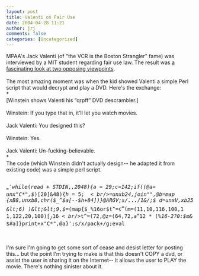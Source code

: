 ```yaml
---
layout: post
title: Valenti on Fair Use
date: 2004-04-28 11:21
author: jrj
comments: false
categories: [Uncategorized]
---
```

MPAA's Jack Valenti (of "the VCR is the Boston Strangler" fame) was interviewed by a MIT student regarding fair use law. The result was <a href="http://web.mit.edu/comm-forum/forums/valenti.html" target="_blank">a fascinating look at two opposing viewpoints</a>.
<br />
<br />The most amazing moment was when the kid showed Valenti a simple Perl script that would decrypt and play a DVD. Here's the exchange:
<br />*
<br />[Winstein shows Valenti his “qrpff” DVD descrambler.]
<br />
<br />Winstein: If you type that in, it’ll let you watch movies.
<br />
<br />Jack Valenti: You designed this?
<br />
<br />Winstein: Yes.
<br />
<br />Jack Valenti: Un-fucking-believable.
<br />*
<br />The code (which Winstein didn't actually design-- he adapted it from existing code) was a simple perl script.
<br /><pre>
<br />$_='while(read+STDIN,$_,2048){$a=29;$c=142;if((@a= unx"C*",$_)[20]&amp;48){$h=5;
<br />$_=unxb24,join"",@b=map {xB8,unxb8,chr($_^$a[--$h+84])}@ARGV;s/...$/1$&amp;/;$ d=unxV,xb25,$_;$b=73;$e=256|(ord$b[4])&gt;8^($f=($t=255)&amp;($d&gt;&gt;12^$d&gt;&gt;4^$d^$d/8)) &gt;8^($t&amp;($g=($q=$e&gt;&gt;14&amp;7^$e)^$q*8^$q&lt; &lt;6) )&lt;&lt;9,$_=(map{$_%16or$t^=$c^=($m=(11,10,116,100,1 1,122,20,100)[$_/16%8])&amp;110;
<br />$t^=(72,@z=(64,72,$a ^=12*($_%16-2?0:$m&amp;17)),$b^=$_%64?12:0,@z)[$_%8]}( 16..271))[$_]^(($h&gt;&gt;=8)+=$f+(~$g&amp;$t))for@a[128.. $#a]}print+x"C*",@a}';s/x/pack+/g;eval
<br /></pre>
<br />
<br />I'm sure I'm going to get some sort of cease and desist letter for posting this... but the point I'm trying to make is that this doesn't COPY a dvd, or assist the user in sharing it on the Internet-- it allows the user to PLAY the movie. There's nothing sinister about it.
